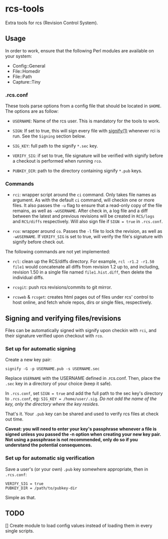 <!-- $Ragnarok: README.md,v 1.6 2025/09/25 15:28:22 lecorbeau Exp $ -->

# rcs-tools

Extra tools for rcs (Revision Control System).

## Usage

In order to work, ensure that the following Perl modules are available
on your system:

* Config::General
* File::Homedir
* File::Path
* Capture::Tiny

### .rcs.conf

These tools parse options from a config file that should be located in
`$HOME`. The options are as follow:

* `USERNAME`: Name of the rcs user. This is mandatory for the tools to work.

* `SIGN`: If set to true, this will sign every file with
[signify(1)](http://man.openbsd.org/signify) whenever rci is run. See
the `Signing` section below.

* `SIG_KEY`: full path to the signify `*.sec` key.

* `VERIFY_SIG`: if set to true, file signature will be verified with signify
before a checkout is performed when running `rco`.

* `PUBKEY_DIR`: path to the directory containing signify `*.pub` keys.

### Commands

* `rci`: wrapper script around the `ci` command. Only takes file names
as argument. As with the default `ci` command, will checkin one or more
files. It also passes the `-u` flag to ensure that a read-only copy of
the file remains, as well as `-wUSERNAME`. After check in, a log file
and a diff between the latest and previous revisions will be created in
`RCS/logs` and `RCS/diffs` respectively. Will also sign file if
`SIGN = true` in `.rcs.conf`.

* `rco`: wrapper around `co`. Passes the `-l` file to lock the revision,
as well as `-wUSERNAME`. If `VERIFY_SIG` is set to true, will verify the
file's signature with signify before check out.

The following commands are not yet implemented:

* `rcl`: clean up the RCS/diffs directory. For example, `rcl -r1.2 -r1.50 file1`
would concatenate all diffs from revision 1.2 up to, and including,
revision 1.50 in a single file named `file1.hist.diff`, then delete the
individual diffs.

* `rcsgit`: push rcs revisions/commits to git mirror.

* `rcsweb` & `rcsget`: creates html pages out of files under rcs' control
to host online, and fetch whole repos, dirs or single files, respectively.

## Signing and verifying files/revisions

Files can be automatically signed with signify upon checkin with `rci`,
and their signature verified upon checkout with `rco`.

### Set up for automatic signing

Create a new key pair:

    signify -G -p USERNAME.pub -s USERNAME.sec

Replace `USERNAME` with the USERNAME defined in .rcs.conf. Then, place
the `.sec` key in a directory of your choice (keep it safe).

In `.rcs.conf`, set `SIGN = true` and add the full path to the sec key's
directory to `.rcs.conf`, eg: `SIG_KEY = /home/user/.sig`. *Do not add
the name of the key, only the directory where the key resides*.

That's it. Your `.pub` key can be shared and used to verify rcs files at
check out time.

**Caveat: you will need to enter your key's passphrase whenever a file
is signed unless you passed the -n option when creating your new key
pair. Not using a passphrase is not recommended, only do so if you
understand the potential consequences.**

### Set up for automatic sig verification

Save a user's (or your own) `.pub` key somewhere appropriate, then in
`.rcs.conf`:

    VERIFY_SIG = true
    PUBKEY_DIR = /path/to/pubkey-dir

Simple as that.

## TODO

[] Create module to load config values instead of loading them in every
single scripts.
